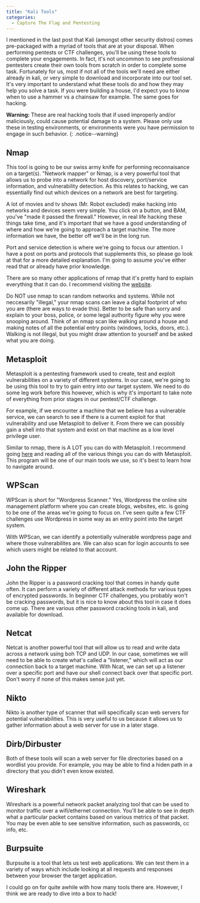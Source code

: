 ```yaml
---
title: "Kali Tools"
categories:
  - Capture The Flag and Pentesting
---
```


I mentioned in the last post that Kali (amongst other security distros) comes pre-packaged with a myriad of tools that are at your disposal. When performing pentests or CTF challenges, you'll be using these tools to complete your engagements. In fact, it's not uncommon to see profressional pentesters create their own tools from scratch in order to complete some task. Fortunately for us, most if not all of the tools we'll need are either already in kali, or very simple to download and incorporate into our tool set. It's very important to understand what these tools do and how they may help you solve a task. If you were building a house, I'd expect you to know when to use a hammer vs a chainsaw for example. The same goes for hacking.

**Warning:** These are real hacking tools that if used improperly and/or maliciously, could cause potential damage to a system. Please only use these in testing environments, or environments were you have permission to engage in such behavior. 
{: .notice--warning} 

## Nmap

This tool is going to be our swiss army knife for performing reconnaisance on a target(s). "Network mapper" or Nmap, is a very powerful tool that allows us to probe into a network for host discovery, port/service information, and vulnerability detection. As this relates to hacking, we can essentially find out which devices on a network are best for targeting. 

A lot of movies and tv shows (Mr. Robot excluded) make hacking into networks and devices seem very simple. You click on a button, and BAM, you've "made it passed the firewall." However, in real life hacking these things take time, and it's important that we have a good understanding of where and how we're going to approach a target machine. The more information we have, the better off we'll be in the long run.

Port and service detection is where we're going to focus our attention. I have a post on ports and protocols that supplements this, so please go look at that for a more detailed explanation. I'm going to assume you've either read that or already have prior knowledge. 

There are so many other applications of nmap that it's pretty hard to explain everything that it can do. I recommend visiting the [website](https://www.nmap.org).

Do NOT use nmap to scan random networks and systems. While not neccesarily "illegal," your nmap scans can leave a digital footprint of who you are (there are ways to evade this). Better to be safe than sorry and explain to your boss, police, or some legal authority figure why you were snooping around. Think of an nmap scan like walking around a house and making notes of all the potential entry points (windows, locks, doors, etc.). Walking is not illegal, but you might draw attention to yourself and be asked what you are doing. 

## Metasploit

Metasploit is a pentesting framework used to create, test and exploit vulnerabilities on a variety of different systems. In our case, we're going to be using this tool to try to gain entry into our target system. We need to do some leg work before this however, which is why it's important to take note of everything from prior stages in our pentest/CTF challenge.

For example, if we encounter a machine that we believe has a vulnerable service, we can search to see if there is a current exploit for that vulnerability and use Metasploit to deliver it. From there we can possibly gain a shell into that system and exist on that machine as a low level privilege user.

Similar to nmap, there is A LOT you can do with Metasploit. I recommend going [here](https://www.offensive-security.com/metasploit-unleashed/) and reading all of the various things you can do with Metasploit. This program will be one of our main tools we use, so it's best to learn how to navigate around.

## WPScan

WPScan is short for "Wordpress Scanner." Yes, Wordpress the online site management platform where you can create blogs, websites, etc. is going to be one of the areas we're going to focus on. I've seen quite a few CTF challenges use Wordpress in some way as an entry point into the target system.

With WPScan, we can identify a potentially vulnerable wordpress page and where those vulnerabilites are. We can also scan for login accounts to see which users might be related to that account.

## John the Ripper

John the Ripper is a password cracking tool that comes in handy quite often. It can perform a variety of different attack methods for various types of encrypted passwords. In beginner CTF challenges, you probably won't be cracking passwords, but it is nice to know about this tool in case it does come up. There are various other password cracking tools in kali, and available for download.

## Netcat

Netcat is another powerful tool that will allow us to read and write data across a network using boh TCP and UDP. In our case, sometimes we will need to be able to create what's called a "listener," which will act as our connection back to a target machine. With Ncat, we can set up a listener over a specific port and have our shell connect back over that specific port. Don't worry if none of this makes sense just yet. 

## Nikto

Nikto is another type of scanner that will specifically scan web servers for potential vulnerabilities. This is very useful to us because it allows us to gather information about a web server for use in a later stage. 

## Dirb/Dirbuster

Both of these tools will scan a web server for file directories based on a wordlist you provide. For example, you may be able to find a hiden path in a directory that you didn't even know existed. 

## Wireshark

Wireshark is a powerful network packet analyzing tool that can be used to monitor traffic over a wifi/ethernet connection. You'll be able to see in depth what a particular packet contains based on various metrics of that packet. You may be even able to see sensitive information, such as passwords, cc info, etc. 

## Burpsuite

Burpsuite is a tool that lets us test web applications. We can test them in a variety of ways which include looking at all requests and responses between your browser the target application.

I could go on for quite awhile with how many tools there are. However, I think we are ready to dive into a box to hack! 

